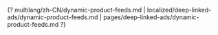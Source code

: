 {? multilang/zh-CN/dynamic-product-feeds.md | localized/deep-linked-ads/dynamic-product-feeds.md | pages/deep-linked-ads/dynamic-product-feeds.md ?}

